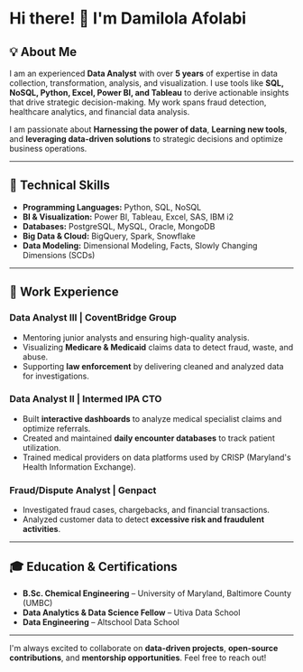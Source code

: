 # Hi there! 👋 I'm Damilola Afolabi

## 💡 About Me
I am an experienced **Data Analyst** with over **5 years** of expertise in data collection, transformation, analysis, and visualization. I use tools like **SQL, NoSQL, Python, Excel, Power BI, and Tableau** to derive actionable insights that drive strategic decision-making. My work spans fraud detection, healthcare analytics, and financial data analysis.

I am passionate about **Harnessing the power of data**, **Learning new tools**, and **leveraging data-driven solutions** to strategic decisions and optimize business operations.

---

## 🔧 Technical Skills
- **Programming Languages:** Python, SQL, NoSQL  
- **BI & Visualization:** Power BI, Tableau, Excel, SAS, IBM i2  
- **Databases:** PostgreSQL, MySQL, Oracle, MongoDB  
- **Big Data & Cloud:** BigQuery, Spark, Snowflake  
- **Data Modeling:** Dimensional Modeling, Facts, Slowly Changing Dimensions (SCDs)  

---

## 💼 Work Experience
### **Data Analyst III | CoventBridge Group** 
- Mentoring junior analysts and ensuring high-quality analysis.
- Visualizing **Medicare & Medicaid** claims data to detect fraud, waste, and abuse.
- Supporting **law enforcement** by delivering cleaned and analyzed data for investigations.

### **Data Analyst II | Intermed IPA CTO** 
- Built **interactive dashboards** to analyze medical specialist claims and optimize referrals.
- Created and maintained **daily encounter databases** to track patient utilization.
- Trained medical providers on data platforms used by CRISP (Maryland's Health Information Exchange).

### **Fraud/Dispute Analyst | Genpact** 
- Investigated fraud cases, chargebacks, and financial transactions.
- Analyzed customer data to detect **excessive risk and fraudulent activities**.

---

## 🎓 Education & Certifications
- **B.Sc. Chemical Engineering** – University of Maryland, Baltimore County (UMBC)  
- **Data Analytics & Data Science Fellow** – Utiva Data School  
- **Data Engineering** – Altschool Data School  

---

I'm always excited to collaborate on **data-driven projects**, **open-source contributions**, and **mentorship opportunities**. Feel free to reach out!
